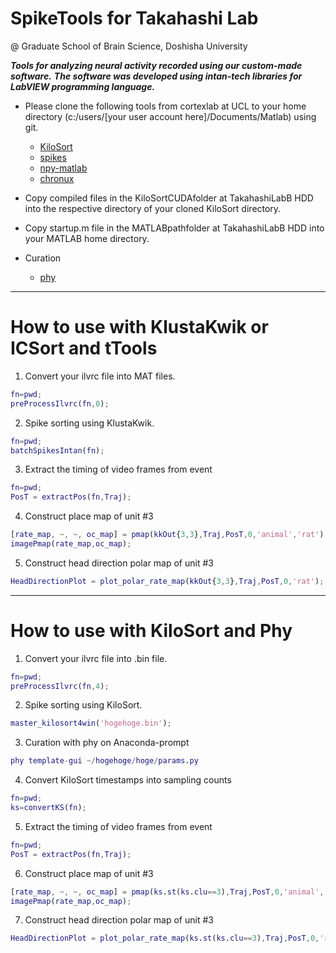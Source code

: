 # SpikeTools for Takahashi Lab
@ Graduate School of Brain Science, Doshisha University

***Tools for analyzing neural activity recorded using our custom-made software.***
***The software was developed using intan-tech libraries for LabVIEW programming language.***

- Please clone the following tools from cortexlab at UCL to your home directory (c:/users/[your user account here]/Documents/Matlab) using git. 
  * [KiloSort](https://github.com/cortex-lab/KiloSort)
  * [spikes](https://github.com/cortex-lab/spikes)
  * [npy-matlab](https://github.com/kwikteam/npy-matlab)
  * [chronux](https://github.com/jsiegle/chronux)

- Copy compiled files in the KiloSortCUDAfolder at TakahashiLabB HDD into the respective directory of your cloned KiloSort directory.  

- Copy startup.m file in the MATLABpathfolder at TakahashiLabB HDD into your MATLAB home directory.

- Curation 
  * [phy](https://github.com/cortex-lab/phy)
---  

# How to use with KlustaKwik or ICSort and tTools  

1. Convert your ilvrc file into MAT files.
```matlab
fn=pwd;
preProcessIlvrc(fn,0);
```
2. Spike sorting using KlustaKwik.
```matlab
fn=pwd;
batchSpikesIntan(fn);
```

3. Extract the timing of video frames from event  
```matlab
fn=pwd;
PosT = extractPos(fn,Traj);
```

4. Construct place map of unit #3
```matlab
[rate_map, ~, ~, oc_map] = pmap(kkOut{3,3},Traj,PosT,0,'animal','rat');
imagePmap(rate_map,oc_map);
```

5. Construct head direction polar map of unit #3
```matlab
HeadDirectionPlot = plot_polar_rate_map(kkOut{3,3},Traj,PosT,0,'rat');
```

---
# How to use with KiloSort and Phy

1. Convert your ilvrc file into .bin file.
```matlab
fn=pwd;
preProcessIlvrc(fn,4);
```

2. Spike sorting using KiloSort.
```matlab
master_kilosort4win('hogehoge.bin');
```

3. Curation with phy on Anaconda-prompt
```matlab
phy template-gui ~/hogehoge/hoge/params.py
```

4. Convert KiloSort timestamps into sampling counts
```matlab
fn=pwd;
ks=convertKS(fn);
```

5. Extract the timing of video frames from event  
```matlab
fn=pwd;
PosT = extractPos(fn,Traj);
```

6. Construct place map of unit #3
```matlab
[rate_map, ~, ~, oc_map] = pmap(ks.st(ks.clu==3),Traj,PosT,0,'animal','rat');
imagePmap(rate_map,oc_map);
```

7. Construct head direction polar map of unit #3
```matlab
HeadDirectionPlot = plot_polar_rate_map(ks.st(ks.clu==3),Traj,PosT,0,'rat');
```
